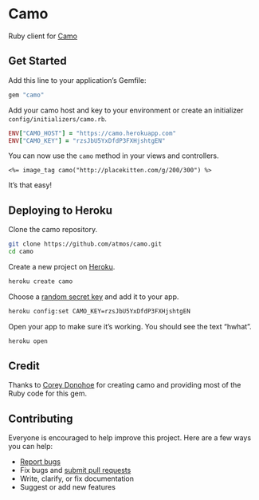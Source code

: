 # Camo

Ruby client for [Camo](https://github.com/atmos/camo)

## Get Started

Add this line to your application’s Gemfile:

```ruby
gem "camo"
```

Add your camo host and key to your environment or create an initializer `config/initializers/camo.rb`.

```ruby
ENV["CAMO_HOST"] = "https://camo.herokuapp.com"
ENV["CAMO_KEY"] = "rzsJbU5YxDfdP3FXHjshtgEN"
```

You can now use the `camo` method in your views and controllers.

```erb
<%= image_tag camo("http://placekitten.com/g/200/300") %>
```

It’s that easy!

## Deploying to Heroku

Clone the camo repository.

```sh
git clone https://github.com/atmos/camo.git
cd camo
```

Create a new project on [Heroku](https://www.heroku.com/).

```sh
heroku create camo
```

Choose a [random secret key](https://www.random.org/passwords/?num=20&len=24&format=html&rnd=new) and add it to your app.

```sh
heroku config:set CAMO_KEY=rzsJbU5YxDfdP3FXHjshtgEN
```

Open your app to make sure it’s working. You should see the text “hwhat”.

```sh
heroku open
```

## Credit

Thanks to [Corey Donohoe](https://github.com/atmos) for creating camo and providing most of the Ruby code for this gem.

## Contributing

Everyone is encouraged to help improve this project. Here are a few ways you can help:

- [Report bugs](https://github.com/ankane/camo/issues)
- Fix bugs and [submit pull requests](https://github.com/ankane/camo/pulls)
- Write, clarify, or fix documentation
- Suggest or add new features
